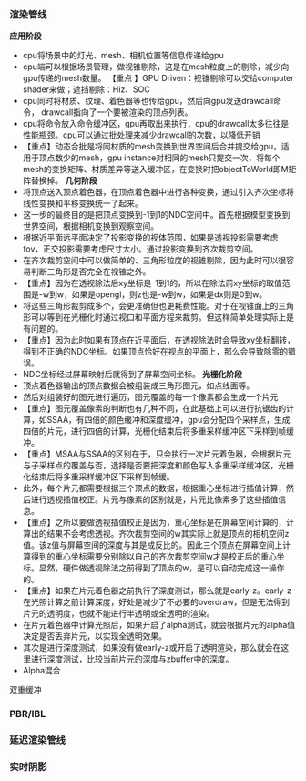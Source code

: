 ### 渲染管线
**应用阶段**
- cpu将场景中的灯光、mesh、相机位置等信息传递给gpu
- cpu端可以根据场景管理，做视锥剔除，这是在mesh粒度上的剔除，减少向gpu传递的mesh数量。
  【重点 】GPU Driven：视锥剔除可以交给computer shader来做；遮挡剔除：Hiz、SOC
- cpu同时将材质、纹理、着色器等也传给gpu，然后向gpu发送drawcall命令， drawcall指向了一个要被渲染的顶点列表。
- cpu将命令放入命令缓冲区，gpu再取出来执行，cpu的drawcall太多往往是性能瓶颈。cpu可以通过批处理来减少drawcall的次数，以降低开销
- 【重点】动态合批是将同材质的mesh变换到世界空间后合并提交给gpu，适用于顶点数少的mesh，gpu instance对相同的mesh只提交一次，将每个mesh的变换矩阵、材质差异等送入缓冲区，在变换时把objectToWorld即M矩阵替换掉。
**几何阶段**
- 将顶点送入顶点着色器，在顶点着色器中进行各种变换，通过引入齐次坐标将线性变换和平移变换统一了起来。
- 这一步的最终目的是把顶点变换到-1到1的NDC空间中。首先根据模型变换到世界空间，根据相机变换到观察空间。
- 根据近平面远平面决定了投影变换的视体范围，如果是透视投影需要考虑fov，正交投影需要考虑尺寸大小。通过投影变换到齐次裁剪空间。
- 在齐次裁剪空间中可以做简单的、三角形粒度的视锥剔除，因为此时可以很容易判断三角形是否完全在视锥之外。
- 【重点】因为在透视除法后xy坐标是-1到1的，所以在除法前xy坐标的取值范围是-w到w，如果是opengl，则z也是-w到w，如果是dx则是0到w。
- 将这些三角形裁剪成多个，会更准确但也更耗费性能。对于在视锥面上的三角形可以等到在光栅化时通过视口和平面方程来裁剪。但这样简单处理实际上是有问题的。
- 【重点】因为此时如果有顶点在近平面后，在透视除法时会导致xy坐标翻转，得到不正确的NDC坐标。如果顶点恰好在视点的平面上，那么会导致除零的错误。
- NDC坐标经过屏幕映射后就得到了屏幕空间坐标。
**光栅化阶段**
- 顶点着色器输出的顶点数据会被组装成三角形图元，如点线面等。
- 然后对组装好的图元进行遍历，图元覆盖的每一个像素都会生成一个片元
- 【重点】图元覆盖像素的判断也有几种不同，在此基础上可以进行抗锯齿的计算，如SSAA，有四倍的颜色缓冲和深度缓冲，gpu会分配四个采样点，生成四倍的片元，进行四倍的计算，光栅化结束后将多重采样缓冲区下采样到帧缓冲。
- 【重点】MSAA与SSAA的区别在于，只会执行一次片元着色器，会根据片元与子采样点的覆盖与否，选择是否要把深度和颜色写入多重采样缓冲区，光栅化结束后将多重采样缓冲区下采样到帧缓。
- 此外，每个片元都需要根据三个顶点的数据，根据重心坐标进行插值计算，然后进行透视插值校正。片元与像素的区别就是，片元比像素多了这些插值信息。
- 【重点】之所以要做透视插值校正是因为，重心坐标是在屏幕空间计算的，计算出的结果不会考虑透视。齐次裁剪空间的w其实际上就是顶点的相机空间z值。该z值与屏幕空间的深度与其是成反比的。因此三个顶点在屏幕空间上计算得到的重心坐标需要分别除以自己的齐次裁剪空间w才是校正后的重心坐标。显然，硬件做透视除法之前得到了顶点的w，是可以自动完成这一操作的。
- 【重点】如果在片元着色器之前执行了深度测试，那么就是early-z。early-z在光照计算之前计算深度，好处是减少了不必要的overdraw，但是无法得到片元的透明度，也就不能进行半透明或全透明的渲染。
- 在片元着色器中计算光照后，如果开启了alpha测试，就会根据片元的alpha值决定是否丢弃片元，以实现全透明效果。
- 其次是进行深度测试，如果没有做early-z或开启了透明渲染，那么就会在这里进行深度测试，比较当前片元的深度与zbuffer中的深度。
- Alpha混合

双重缓冲
### PBR/IBL



### 延迟渲染管线


### 实时阴影